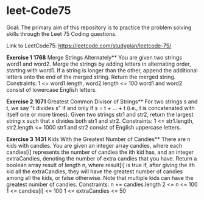 # leet-Code75

Goal:
The primary aim of this repository is to practice the problem solving skills through the Leet 75 Coding questions. 

Link to LeetCode75: 
https://leetcode.com/studyplan/leetcode-75/

**Exercise 1**
**1768** Merge Strings Alternately**
You are given two strings word1 and word2. Merge the strings by adding letters in alternating order, starting with word1. If a string is longer than the other, append the additional letters onto the end of the merged string.
Return the merged string.
Constraints:
1 <= word1.length, word2.length <= 100
word1 and word2 consist of lowercase English letters.


**Exercise 2**
**1071** Greatest Common Divisor of Strings**
For two strings s and t, we say "t divides s" if and only if s = t + ... + t (i.e., t is concatenated with itself one or more times).
Given two strings str1 and str2, return the largest string x such that x divides both str1 and str2.
Constraints:
1 <= str1.length, str2.length <= 1000
str1 and str2 consist of English uppercase letters.

**Exercise 3**
**1431** Kids With the Greatest Number of Candies**
There are n kids with candies. You are given an integer array candies, where each candies[i] represents the number of candies the ith kid has, and an integer extraCandies, denoting the number of extra candies that you have.
Return a boolean array result of length n, where result[i] is true if, after giving the ith kid all the extraCandies, they will have the greatest number of candies among all the kids, or false otherwise.
Note that multiple kids can have the greatest number of candies.
Constraints:
n == candies.length
2 <= n <= 100
1 <= candies[i] <= 100
1 <= extraCandies <= 50
